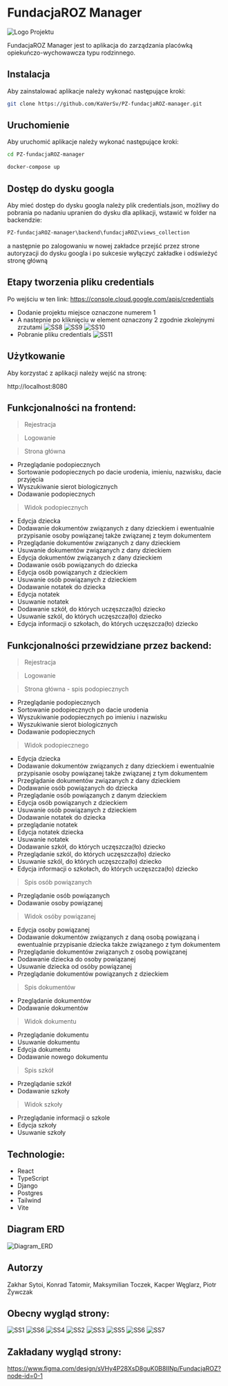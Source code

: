 # FundacjaROZ Manager
![Logo Projektu](https://github.com/KaVerSv/PZ-fundacjaROZ-manager/blob/main/logo.png)

FundacjaROZ Manager jest to aplikacja do zarządzania placówką opiekuńczo-wychowawcza typu rodzinnego.


## Instalacja

Aby zainstalować aplikacje należy wykonać następujące kroki:
```sh
git clone https://github.com/KaVerSv/PZ-fundacjaROZ-manager.git
 ```
## Uruchomienie

Aby uruchomić aplikacje należy wykonać następujące kroki:

```bash
cd PZ-fundacjaROZ-manager

docker-compose up
```

## Dostęp do dysku googla

Aby mieć dostęp do dysku googla należy plik credentials.json,  możliwy do pobrania po nadaniu upranien do dysku dla aplikacji, wstawić w folder na backendzie: 
```bash
PZ-fundacjaROZ-manager\backend\fundacjaROZ\views_collection
```
a następnie po zalogowaniu w nowej zakładce przejść przez strone autoryzacji do dysku googla i po sukcesie wyłączyć zakładke i odświeżyć stronę główną

## Etapy tworzenia pliku credentials

Po wejściu w ten link: https://console.cloud.google.com/apis/credentials
- Dodanie projektu miejsce oznaczone numerem 1
- A nastepnie po kliknięciu w element oznaczony 2 zgodnie zkolejnymi zrzutami
![SS8](https://github.com/KaVerSv/PZ-fundacjaROZ-manager/blob/main/screenshot8.png)
![SS9](https://github.com/KaVerSv/PZ-fundacjaROZ-manager/blob/main/screenshot9.png)
![SS10](https://github.com/KaVerSv/PZ-fundacjaROZ-manager/blob/main/screenshot10.png)
- Pobranie pliku credentials
![SS11](https://github.com/KaVerSv/PZ-fundacjaROZ-manager/blob/main/screenshot11.png)
## Użytkowanie

Aby korzystać z aplikacji należy wejść na stronę:

http://localhost:8080

## Funkcjonalności na frontend:
> Rejestracja

> Logowanie

> Strona główna
- Przeglądanie podopiecznych
- Sortowanie podopiecznych po dacie urodenia, imieniu, nazwisku, dacie przyjęcia
- Wyszukiwanie sierot biologicznych
- Dodawanie podopiecznych
> Widok podopiecznych
- Edycja dziecka
- Dodawanie dokumentów związanych z dany dzieckiem i ewentualnie przypisanie osoby powiązanej także związanej z teym dokumentem
- Przeglądanie dokumentów związanych z dany dzieckiem
- Usuwanie dokumentów związanych z dany dzieckiem
- Edycja dokumentów związanych z dany dzieckiem
- Dodawanie osób powiązanych do dziecka
- Edycja osób powiązanych z dzieckiem
- Usuwanie osób powiązanych z dzieckiem
- Dodawanie notatek do dziecka
- Edycja notatek 
- Usuwanie notatek
- Dodawanie szkół, do których uczęszcza(ło) dziecko
- Usuwanie szkól, do których uczęszcza(ło) dziecko
- Edycja informacji o szkołach, do których uczęszcza(ło) dziecko

## Funkcjonalności przewidziane przez backend:
> Rejestracja

> Logowanie

> Strona główna - spis podopiecznych
- Przeglądanie podopiecznych
- Sortowanie podopiecznych po dacie urodenia
- Wyszukiwanie podopiecznych po imieniu i nazwisku
- Wyszukiwanie sierot biologicznych
- Dodawanie podopiecznych
> Widok podopiecznego
- Edycja dziecka
- Dodawanie dokumentów związanych z dany dzieckiem i ewentualnie przypisanie osoby powiązanej także związanej z tym dokumentem
- Przeglądanie dokumentów związanych z dany dzieckiem
- Dodawanie osób powiązanych do dziecka
- Przeglądanie osób powiązanych z danym dzieckiem
- Edycja osób powiązanych z dzieckiem
- Usuwanie osób powiązanych z dzieckiem
- Dodawanie notatek do dziecka
- przeglądanie notatek
- Edycja notatek dziecka
- Usuwanie notatek
- Dodawanie szkół, do których uczęszcza(ło) dziecko
- Przeglądanie szkól, do których uczęszcza(ło) dziecko
- Usuwanie szkól, do których uczęszcza(ło) dziecko
- Edycja informacji o szkołach, do których uczęszcza(ło) dziecko
> Spis osób powiązanych
- Przeglądanie osób powiązanych
- Dodawanie osoby powiązanej
> Widok osóby powiązanej
- Edycja osoby powiązanej
- Dodawanie dokumentów związanych z daną osobą powiązaną i ewentualnie przypisanie dziecka także związanego z tym dokumentem
- Przeglądanie dokumentów związanych z osobą powiązanej
- Dodawanie dziecka do osoby powiązanej
- Usuwanie dziecka od osóby powiązanej
- Przeglądanie dokumentów powiązanych z dzieckiem
>Spis dokumentów
- Pzeglądanie dokumentów
- Dodawanie dokumentów
> Widok dokumentu
- Przeglądanie dokumentu
- Usuwanie dokumentu
- Edycja dokumentu
- Dodawanie nowego dokumentu
>Spis szkół
- Przeglądanie szkół
- Dodawanie szkoły
>Widok szkoły
- Przeglądanie informacji o szkole
- Edycja szkoły
- Usuwanie szkoły


## Technologie:
- React
- TypeScript
- Django
- Postgres
- Tailwind
- Vite

## Diagram ERD
![Diagram_ERD](https://github.com/KaVerSv/PZ-fundacjaROZ-manager/blob/main/zespolowy.png)

## Autorzy
Zakhar Sytoi, Konrad Tatomir, Maksymilian Toczek, Kacper Węglarz, Piotr Żywczak

## Obecny wygląd strony:
![SS1](https://github.com/KaVerSv/PZ-fundacjaROZ-manager/blob/main/screenshot1.png)
![SS6](https://github.com/KaVerSv/PZ-fundacjaROZ-manager/blob/main/screenshot6.png)
![SS4](https://github.com/KaVerSv/PZ-fundacjaROZ-manager/blob/main/screenshot4.png)
![SS2](https://github.com/KaVerSv/PZ-fundacjaROZ-manager/blob/main/screenshot2.png)
![SS3](https://github.com/KaVerSv/PZ-fundacjaROZ-manager/blob/main/screenshot3.png)
![SS5](https://github.com/KaVerSv/PZ-fundacjaROZ-manager/blob/main/screenshot5.png)
![SS6](https://github.com/KaVerSv/PZ-fundacjaROZ-manager/blob/main/screenshot6.png)
![SS7](https://github.com/KaVerSv/PZ-fundacjaROZ-manager/blob/main/screenshot7.png)

## Zakładany wygląd strony:

https://www.figma.com/design/sVHy4P28XsD8guK0B8IINp/FundacjaROZ?node-id=0-1
